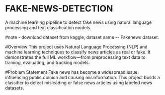 # FAKE-NEWS-DETECTION
A machine learning pipeline to detect fake news using natural language processing and text classification models.



#note - download dataset from kaggle, dataset name -- Fakenews dataset. 

#Overview
This project uses Natural Language Processing (NLP) and machine learning techniques to classify news articles as real or fake. It demonstrates the full ML workflow—from preprocessing text data to training, evaluating, and tracking models.

#Problem Statement
Fake news has become a widespread issue, influencing public opinion and causing misinformation. This project builds a classifier to detect misleading or false news articles using labeled news datasets.

